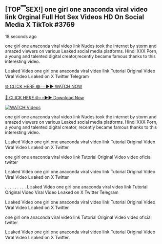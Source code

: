 ## [TOP▔SEX!] one girl one anaconda viral video link Orginal Full Hot Sex Videos HD On Social Media X TikTok #3769

18 seconds ago

one girl one anaconda viral video link Nudes took the internet by storm and amazed viewers on various Leaked social media platforms. Hindi XXX Porn, a young and talented digital creator,recently became famous thanks to this interesting video.

L𝚎aked Video one girl one anaconda viral video link Tutorial Original Video Viral Video L𝚎aked on X Twitter Telegram

[🌐 CLICK HERE 🟢==►► WATCH NOW](https://dekho-ki-hoy-07-2k25.blogspot.com/2025/01/viral-tv.html)

[🔴 CLICK HERE 🌐==►► Download Now](https://dekho-ki-hoy-07-2k25.blogspot.com/2025/01/viral-tv.html)

[![WATCH Videos](https://i.imgur.com/PlrYii1.png)](https://dekho-ki-hoy-07-2k25.blogspot.com/2025/01/viral-tv.html)

one girl one anaconda viral video link Nudes took the internet by storm and amazed viewers on various Leaked social media platforms. Hindi XXX Porn, a young and talented digital creator, recently became famous thanks to this interesting video.

L𝚎aked Video one girl one anaconda viral video link Tutorial Original Video Viral Video L𝚎aked on X Twitter

one girl one anaconda viral video link Tutorial Original Video video oficial twitter

L𝚎aked Video one girl one anaconda viral video link Tutorial Original Video Viral Video L𝚎aked on X Twitter

. . . . . . . . . L𝚎aked Video one girl one anaconda viral video link Tutorial Original Video Viral Video L𝚎aked on X Twitter Telegram

L𝚎aked Video one girl one anaconda viral video link Tutorial Original Video Viral Video L𝚎aked on X Twitter

one girl one anaconda viral video link Tutorial Original Video video oficial twitter

L𝚎aked Video one girl one anaconda viral video link Tutorial Original Video Viral Video L𝚎aked on X Twitter.